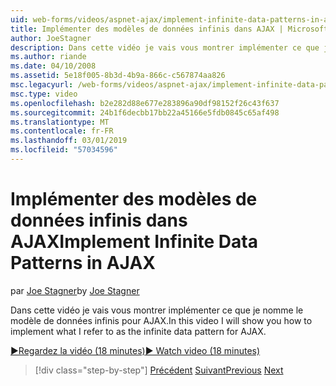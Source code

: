 ```yaml
---
uid: web-forms/videos/aspnet-ajax/implement-infinite-data-patterns-in-ajax
title: Implémenter des modèles de données infinis dans AJAX | Microsoft Docs
author: JoeStagner
description: Dans cette vidéo je vais vous montrer implémenter ce que je nomme le modèle de données infinis pour AJAX.
ms.author: riande
ms.date: 04/10/2008
ms.assetid: 5e18f005-8b3d-4b9a-866c-c567874aa826
msc.legacyurl: /web-forms/videos/aspnet-ajax/implement-infinite-data-patterns-in-ajax
msc.type: video
ms.openlocfilehash: b2e282d88e677e283896a90df98152f26c43f637
ms.sourcegitcommit: 24b1f6decbb17bb22a45166e5fdb0845c65af498
ms.translationtype: MT
ms.contentlocale: fr-FR
ms.lasthandoff: 03/01/2019
ms.locfileid: "57034596"
---
```

<a name="implement-infinite-data-patterns-in-ajax"></a><span data-ttu-id="0e280-103">Implémenter des modèles de données infinis dans AJAX</span><span class="sxs-lookup"><span data-stu-id="0e280-103">Implement Infinite Data Patterns in AJAX</span></span>
====================
<span data-ttu-id="0e280-104">par [Joe Stagner](https://github.com/JoeStagner)</span><span class="sxs-lookup"><span data-stu-id="0e280-104">by [Joe Stagner](https://github.com/JoeStagner)</span></span>

<span data-ttu-id="0e280-105">Dans cette vidéo je vais vous montrer implémenter ce que je nomme le modèle de données infinis pour AJAX.</span><span class="sxs-lookup"><span data-stu-id="0e280-105">In this video I will show you how to implement what I refer to as the infinite data pattern for AJAX.</span></span>

[<span data-ttu-id="0e280-106">&#9654;Regardez la vidéo (18 minutes)</span><span class="sxs-lookup"><span data-stu-id="0e280-106">&#9654; Watch video (18 minutes)</span></span>](https://channel9.msdn.com/Blogs/ASP-NET-Site-Videos/implement-infinite-data-patterns-in-ajax)

> [!div class="step-by-step"]
> <span data-ttu-id="0e280-107">[Précédent](use-aspnet-ajax-cascading-drop-down-control-to-access-a-database.md)
> [Suivant](basic-aspnet-authentication-in-an-ajax-enabled-application.md)</span><span class="sxs-lookup"><span data-stu-id="0e280-107">[Previous](use-aspnet-ajax-cascading-drop-down-control-to-access-a-database.md)
[Next](basic-aspnet-authentication-in-an-ajax-enabled-application.md)</span></span>

